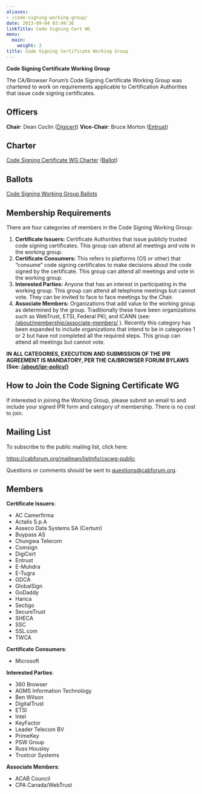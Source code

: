 ```yaml
---
aliases:
- /code-signing-working-group/
date: 2013-09-04 03:49:36
linkTitle: Code Signing Cert WG
menu:
  main:
    weight: 3
title: Code Signing Certificate Working Group
---
```


**Code Signing Certificate Working Group**

The CA/Browser Forum’s Code Signing Certificate Working Group was chartered to work on requirements applicable to Certification Authorities that issue code signing certificates.

## Officers

**Chair**: Dean Coclin ([Digicert](https://www.digicert.com))
**Vice-Chair**: Bruce Morton ([Entrust](https://www.entrust.com)) 

## Charter

[Code Signing Certificate WG Charter](charter/) ([Ballot][1])

## Ballots

[Code Signing Working Group Ballots](ballots/)

## Membership Requirements

There are four categories of members in the Code Signing Working Group:

1. **Certificate Issuers:** Certificate Authorities that issue publicly trusted code signing certificates. This group can attend all meetings and vote in the working group.
1. **Certificate Consumers:** This refers to platforms (OS or other) that “consume” code signing certificates to make decisions about the code signed by the certificate. This group can attend all meetings and vote in the working group.
1. **Interested Parties:** Anyone that has an interest in participating in the working group. This group can attend all telephone meetings but cannot vote. They can be invited to face to face meetings by the Chair.
1. **Associate Members:** Organizations that add value to the working group as determined by the group. Traditionally these have been organizations such as WebTrust, ETSI, Federal PKI, and ICANN (see: [/about/membership/associate-members/](/about/membership/associate-members/) ). Recently this category has been expanded to include organizations that intend to be in categories 1 or 2 but have not completed all the required steps. This group can attend all meetings but cannot vote.

**IN ALL CATEGORIES, EXECUTION AND SUBMISSION OF THE IPR AGREEMENT IS MANDATORY, PER THE CA/BROWSER FORUM BYLAWS (See: [/about/ipr-policy/](/about/ipr-policy/))**

## How to Join the Code Signing Certificate WG

If interested in joining the Working Group, please submit an email to and include your signed IPR form and category of membership. There is no cost to join.

## Mailing List

To subscribe to the public mailing list, click here: 

https://cabforum.org/mailman/listinfo/cscwg-public

Questions or comments should be sent to questions@cabforum.org.

## Members 

**Certificate Issuers**:
- AC Camerfirma
- Actalis S.p.A
- Asseco Data Systems SA (Certum)
- Buypass AS
- Chungwa Telecom
- Comsign
- DigiCert
- Entrust
- E-Muhdra
- E-Tugra
- GDCA
- GlobalSign
- GoDaddy
- Harica
- Sectigo
- SecureTrust
- SHECA
- SSC
- SSL.com
- TWCA

**Certificate Consumers**:
- Microsoft

**Interested Parties**:
- 360 Browser
- AGMS Information Technology
- Ben Wilson
- DigitalTrust
- ETSI
- Intel
- KeyFactor
- Leader Telecom BV
- PrimeKey
- PSW Group
- Russ Housley
- Trustcor Systems

**Associate Members**:
- ACAB Council
- CPA Canada/WebTrust

[1]: /2019/03/09/ballot-forum-8-establishment-of-a-code-signing-working-group/#Code-Signing-Certificate-Working-Group-Charter